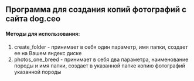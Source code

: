 ## Программа для создания копий фотографий с сайта dog.ceo

#### Методы для использования:
1. create_folder - принимает в себя один параметр, имя папки, создает ее на Вашем яндекс диске
2. photos_one_breed - принимает в себя два параметра, наименование породы и имя папки, создает в указанной папке копию фотографий указанной породы